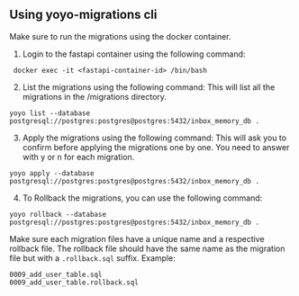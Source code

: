 
## Using yoyo-migrations cli

Make sure to run the migrations using the docker container.

1. Login to the fastapi container using the following command:

```
 docker exec -it <fastapi-container-id> /bin/bash
```

2. List the migrations using the following command:
   This will list all the migrations in the /migrations directory.

```
yoyo list --database postgresql://postgres:postgres@postgres:5432/inbox_memory_db .
```

3. Apply the migrations using the following command: This will ask you to confirm before applying the migrations one by one. You need to answer with y or n for each migration.

```
yoyo apply --database postgresql://postgres:postgres@postgres:5432/inbox_memory_db .
```

4. To Rollback the migrations, you can use the following command:

```
yoyo rollback --database postgresql://postgres:postgres@postgres:5432/inbox_memory_db .
```

Make sure each migration files have a unique name and a respective rollback file.
The rollback file should have the same name as the migration file but with a `.rollback.sql` suffix.
Example:

```
0009_add_user_table.sql
0009_add_user_table.rollback.sql
```
